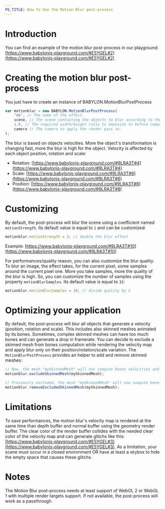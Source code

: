 ```yaml
---
PG_TITLE: How To Use the Motion Blur post-process
---
```


# Introduction
You can find an example of the motion blur post-process in our playground: [https://www.babylonjs-playground.com/#E5YGEL#2](https://www.babylonjs-playground.com/#E5YGEL#2)

# Creating the motion blur post-process

You just have to create an instance of BABYLON.MotionBlurPostProcess
```javascript
var motionblur = new BABYLON.MotionBlurPostProcess(
    "mb", // The name of the effect.
    scene, // The scene containing the objects to blur according to their velocity.
    1.0, // The required width/height ratio to downsize to before computing the render pass.
    camera // The camera to apply the render pass to.
);
```

The blur is based on objects velocities. More the object's transformation is changing fast, more the blur is high for the object. Velocity is affected by each object position, rotation and scale:
- Rotation: [https://www.babylonjs-playground.com/#9LRA3T#4](https://www.babylonjs-playground.com/#9LRA3T#4)
- Scale: [https://www.babylonjs-playground.com/#9LRA3T#6](https://www.babylonjs-playground.com/#9LRA3T#6)
- Position: [https://www.babylonjs-playground.com/#9LRA3T#8](https://www.babylonjs-playground.com/#9LRA3T#8)

# Customizing
By default, the post-process will blur the scene using a coefficient named `motionStrength`. Its default value is equal to `1` and can be customized:
```javascript
motionblur.motionStrength = 2; // double the blur effect
```
Example: [https://www.babylonjs-playground.com/#9LRA3T#10](https://www.babylonjs-playground.com/#9LRA3T#10)

For performances/quality reason, you can also customize the blur quality. To blur an image, the effect
takes, for the current pixel, some samples around the current pixel one. More you take samples, more the quality of the blur is high. So, you can customize the number of samples using the property `motionBlurSamples`. Its default value is equal to `32`:
```javascript
motionblur.motionBlurSamples = 16; // divide quality by 2
```

# Optimizing your application
By default, the post-process will blur all objects that generate a velocity (position, rotation and scale). This includes also skinned meshes animated by its bones.
Sometimes, complex skinned meshes can have too much bones and can generate a drop in framerate. You can decide to exclude a skinned mesh from bones computation while rendering the velocity map and apply blur only on their position/rotation/scale variation. The `MotionBlurPostProcess` provides an helper to add and remove skinned meshes:
```javascript
// Now, the mesh "mySkinnedMesh" will not compute bones velocities and will save performances.
motionblur.excludeSkinnedMesh(mySkinnedMesh);
```

```javascript
// Previously excluded, the mesh "mySkinnedMesh" will now compute bones velocities for a better render.
motionblur.removeExcludedSkinnedMesh(mySkinnedMesh);
```

# Limitations
To save performances, the motion blur's velocity map is rendered at the same time than depth buffer and normal buffer using the geometry render buffer.
The clear color of the render buffer collides with the needed clear color of the velocity map and can generate glitchs like this: [https://www.babylonjs-playground.com/#E5YGEL#3](https://www.babylonjs-playground.com/#E5YGEL#3). As a limitation, your scene must occur in a closed environment OR have at least a skybox to hide the empty space that causes these glitchs.

# Notes
The Motion Blur post-process needs at least support of WebGL 2 or WebGL 1 with multiple render targets support. If not available, the post-process will work as a passthrough.
